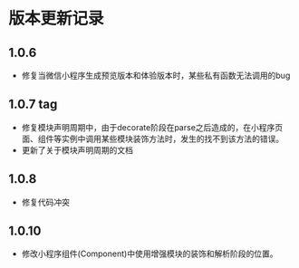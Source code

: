 # 版本更新记录

## 1.0.6

- 修复当微信小程序生成预览版本和体验版本时，某些私有函数无法调用的bug

## 1.0.7 tag

- 修复模块声明周期中，由于decorate阶段在parse之后造成的，在小程序页面、组件等实例中调用某些模块装饰方法时，发生的找不到该方法的错误。
- 更新了关于模块声明周期的文档

## 1.0.8

- 修复代码冲突

## 1.0.10

- 修改小程序组件(Component)中使用增强模块的装饰和解析阶段的位置。
